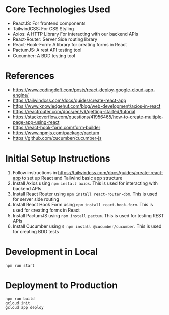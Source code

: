 # Core Technologies Used
- ReactJS: For frontend components
- TailwindCSS: For CSS Styling
- Axios: A HTTP Library For interacting with our backend APIs
- React-Router: Server Side routing library
- React-Hook-Form: A library for creating forms in React
- PactumJS: A rest API testing tool
- Cucumber: A BDD testing tool


# References 
- https://www.codingdeft.com/posts/react-deploy-google-cloud-app-engine/
- https://tailwindcss.com/docs/guides/create-react-app
- https://www.knowledgehut.com/blog/web-development/axios-in-react
- https://reactrouter.com/docs/en/v6/getting-started/tutorial
- https://stackoverflow.com/questions/41956465/how-to-create-multiple-page-app-using-react
- https://react-hook-form.com/form-builder
- https://www.npmjs.com/package/pactum
- https://github.com/cucumber/cucumber-js

# Initial Setup Instructions

1. Follow instructions in https://tailwindcss.com/docs/guides/create-react-app to set up React and Tailwind basic app structure
2. Install Axios using `npm install axios`. This is used for interacting with backend APIs
3. Install React Router using `npm install react-router-dom`. This is used for server side routing
4. Install React Hook Form using `npm install react-hook-form`. This is used for creating forms in React
5. Install PactumJS using `npm install pactum`. This is used for testing REST APIs
6. Install Cucumber using `$ npm install @cucumber/cucumber`. This is used for creating BDD tests


# Development in Local

    npm run start

# Deployment to Production

    npm run build
    gcloud init
    gcloud app deploy
